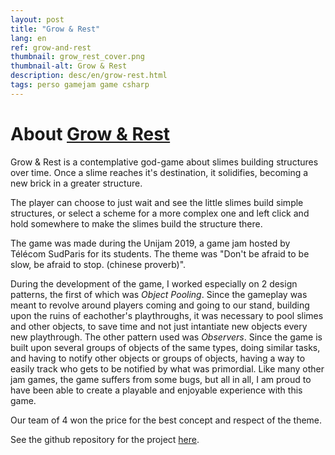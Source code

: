 ```yaml
---
layout: post
title: "Grow & Rest"
lang: en
ref: grow-and-rest
thumbnail: grow_rest_cover.png
thumbnail-alt: Grow & Rest
description: desc/en/grow-rest.html
tags: perso gamejam game csharp
---
```


# About [Grow & Rest](https://resteam.itch.io/rest-grow)

Grow & Rest is a contemplative god-game about slimes building structures over time. Once a slime reaches it's destination, it solidifies, becoming a new brick in a greater structure.

The player can choose to just wait and see the little slimes build simple structures, or select a scheme for a more complex one and left click and hold somewhere to make the slimes build the structure there.

The game was made during the Unijam 2019, a game jam hosted by Télécom SudParis for its students. The theme was "Don't be afraid to be slow, be afraid to stop. (chinese proverb)". 

During the development of the game, I worked especially on 2 design patterns, the first of which was *Object Pooling*. Since the gameplay was meant to revolve around players coming and going to our stand, building upon the ruins of eachother's playthroughs, it was necessary to pool slimes and other objects, to save time and not just intantiate new objects every new playthrough.
The other pattern used was *Observers*. Since the game is built upon several groups of objects of the same types, doing similar tasks, and having to notify other objects or groups of objects, having a way to easily track who gets to be notified by what was primordial. 
Like many other jam games, the game suffers from some bugs, but all in all, I am proud to have been able to create a playable and enjoyable experience with this game. 

Our team of 4 won the price for the best concept and respect of the theme. 



See the github repository for the project [here](https://github.com/matthias4217/grow-and-rest).

